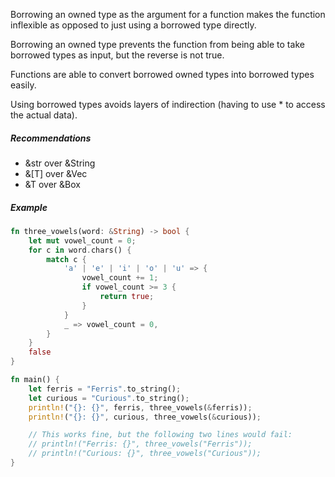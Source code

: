 Borrowing an owned type as the argument for a function makes the function inflexible as opposed to just using a borrowed type directly. 

Borrowing an owned type prevents the function from being able to take borrowed types as input, but the reverse is not true.

Functions are able to convert borrowed owned types into borrowed types easily.

Using borrowed types avoids layers of indirection (having to use * to access the actual data).

##### Recommendations
- &str over &String
- &\[T\] over &Vec<T>
- &T over &Box<T>

##### Example
```rust
fn three_vowels(word: &String) -> bool {
    let mut vowel_count = 0;
    for c in word.chars() {
        match c {
            'a' | 'e' | 'i' | 'o' | 'u' => {
                vowel_count += 1;
                if vowel_count >= 3 {
                    return true;
                }
            }
            _ => vowel_count = 0,
        }
    }
    false
}

fn main() {
    let ferris = "Ferris".to_string();
    let curious = "Curious".to_string();
    println!("{}: {}", ferris, three_vowels(&ferris));
    println!("{}: {}", curious, three_vowels(&curious));

    // This works fine, but the following two lines would fail:
    // println!("Ferris: {}", three_vowels("Ferris"));
    // println!("Curious: {}", three_vowels("Curious"));
}
```
